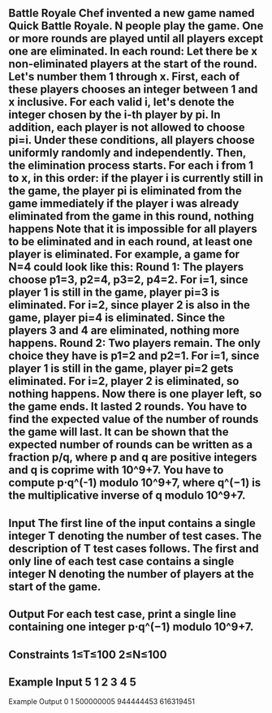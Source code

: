 Battle Royale
Chef invented a new game named Quick Battle Royale. N people play the game. One or more rounds are played until all players except one are eliminated. In each round:
Let there be x non-eliminated players at the start of the round. Let's number them 1 through x.
First, each of these players chooses an integer between 1 and x inclusive. For each valid i, let's denote the integer chosen by the i-th player by pi. In addition, each player is not allowed to choose pi=i. Under these conditions, all players choose uniformly randomly and independently.
Then, the elimination process starts. For each i from 1 to x, in this order:
if the player i is currently still in the game, the player pi is eliminated from the game immediately
if the player i was already eliminated from the game in this round, nothing happens
Note that it is impossible for all players to be eliminated and in each round, at least one player is eliminated.
For example, a game for N=4 could look like this:
Round 1: The players choose p1=3, p2=4, p3=2, p4=2. For i=1, since player 1 is still in the game, player pi=3 is eliminated. For i=2, since player 2 is also in the game, player pi=4 is eliminated. Since the players 3 and 4 are eliminated, nothing more happens.
Round 2: Two players remain. The only choice they have is p1=2 and p2=1. For i=1, since player 1 is still in the game, player pi=2 gets eliminated. For i=2, player 2 is eliminated, so nothing happens.
Now there is one player left, so the game ends. It lasted 2 rounds.
You have to find the expected value of the number of rounds the game will last. It can be shown that the expected number of rounds can be written as a fraction p/q, where p and q are positive integers and q is coprime with 10^9+7. You have to compute p⋅q^(-1) modulo 10^9+7, where q^(−1) is the multiplicative inverse of q modulo 10^9+7.
-------------------------------------------------------------------------
Input
The first line of the input contains a single integer T denoting the number of test cases. The description of T test cases follows.
The first and only line of each test case contains a single integer N denoting the number of players at the start of the game.
-------------------------------------------------------------------------
Output
For each test case, print a single line containing one integer p⋅q^(−1) modulo 10^9+7.
--------------------------------------------------------------------------
Constraints
1≤T≤100
2≤N≤100
--------------------------------------------------------------------------
Example Input
5
1
2
3
4
5
--------------------------------------------------------------------------
Example Output
0
1
500000005
944444453
616319451
